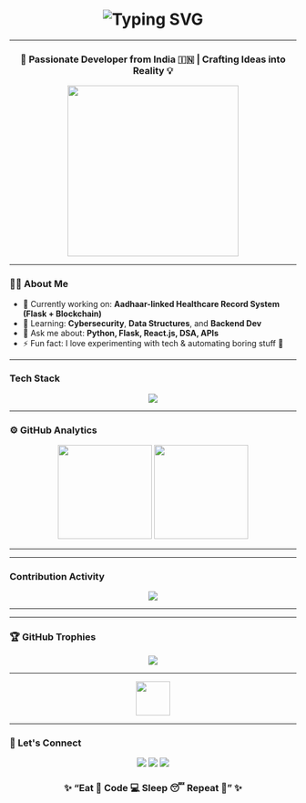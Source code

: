 <!-- Supreet's Cool Animated GitHub Profile -->

<h1 align="center">
  <img src="https://readme-typing-svg.herokuapp.com?font=Fira+Code&pause=1000&color=00F700&center=true&vCenter=true&width=435&lines=Hey!+I'm+Supreet+%F0%9F%91%8B;Full+Stack+Developer+%F0%9F%92%BB;Cybersecurity+and+Blockchain+Enthusiast+%F0%9F%94%90;Lifelong+Learner+%F0%9F%8C%9F" alt="Typing SVG" />
</h1>

---

<h3 align="center">🚀 Passionate Developer from India 🇮🇳 | Crafting Ideas into Reality 💡</h3>

<p align="center">
  <img src="https://media.giphy.com/media/qgQUggAC3Pfv687qPC/giphy.gif" width="300" />
</p>

---

### 👨‍💻 About Me
- 🔭 Currently working on: **Aadhaar-linked Healthcare Record System (Flask + Blockchain)**  
- 🌱 Learning: **Cybersecurity**, **Data Structures**, and **Backend Dev**  
- 💬 Ask me about: **Python, Flask, React.js, DSA, APIs**  
- ⚡ Fun fact: I love experimenting with tech & automating boring stuff 🧠  

---

###  Tech Stack
<p align="center">
  <img src="https://skillicons.dev/icons?i=python,cpp,flask,react,html,css,js,nodejs,mongodb,mysql,git,github,vscode,linux,postman,tailwind" />
</p>

---

### ⚙️ GitHub Analytics
<p align="center">
  <img src="https://github-readme-stats.vercel.app/api?username=supreetk&show_icons=true&theme=tokyonight&hide_border=true" height="165" />
  <img src="https://github-readme-streak-stats.herokuapp.com/?user=supreetk&theme=tokyonight&hide_border=true" height="165" />
</p>

---

---

###  Contribution Activity
<p align="center">
  <img src="https://github-readme-activity-graph.vercel.app/graph?username=supreetk&bg_color=0d1117&color=00ffb3&line=00ffb3&point=ffffff&area=true&hide_border=true" />
</p>

---



---

### 🏆 GitHub Trophies
<p align="center">
  <img src="https://github-profile-trophy.vercel.app/?username=supreetk&theme=dracula&margin-w=15&margin-h=15&no-frame=true" />
</p>

---


<p align="center">
  <img src="https://i.giphy.com/media/VTtANKl0beDFQRLDTh/giphy.gif" width="60" />
</p>


---

### 💬 Let's Connect
<p align="center">
  <a href="https://www.linkedin.com/in/YOUR-LINKEDIN" target="_blank"><img src="https://img.shields.io/badge/LinkedIn-%230077B5.svg?logo=linkedin&logoColor=white" /></a>
  <a href="mailto:yourmail@gmail.com"><img src="https://img.shields.io/badge/Gmail-D14836?logo=gmail&logoColor=white" /></a>
  <a href="https://x.com/YOUR-TWITTER" target="_blank"><img src="https://img.shields.io/badge/Twitter-%231DA1F2.svg?logo=Twitter&logoColor=white" /></a>
</p>


<h3 align="center">✨ “Eat 🍕 Code 💻 Sleep 😴 Repeat 🔁” ✨</h3>
